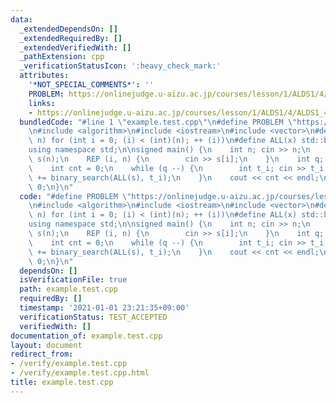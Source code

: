 ```yaml
---
data:
  _extendedDependsOn: []
  _extendedRequiredBy: []
  _extendedVerifiedWith: []
  _pathExtension: cpp
  _verificationStatusIcon: ':heavy_check_mark:'
  attributes:
    '*NOT_SPECIAL_COMMENTS*': ''
    PROBLEM: https://onlinejudge.u-aizu.ac.jp/courses/lesson/1/ALDS1/4/ALDS1_4_B
    links:
    - https://onlinejudge.u-aizu.ac.jp/courses/lesson/1/ALDS1/4/ALDS1_4_B
  bundledCode: "#line 1 \"example.test.cpp\"\n#define PROBLEM \"https://onlinejudge.u-aizu.ac.jp/courses/lesson/1/ALDS1/4/ALDS1_4_B\"\
    \n#include <algorithm>\n#include <iostream>\n#include <vector>\n#define REP(i,\
    \ n) for (int i = 0; (i) < (int)(n); ++ (i))\n#define ALL(x) std::begin(x), std::end(x)\n\
    using namespace std;\n\nsigned main() {\n    int n; cin >> n;\n    vector<int>\
    \ s(n);\n    REP (i, n) {\n        cin >> s[i];\n    }\n    int q; cin >> q;\n\
    \    int cnt = 0;\n    while (q --) {\n        int t_i; cin >> t_i;\n        cnt\
    \ += binary_search(ALL(s), t_i);\n    }\n    cout << cnt << endl;\n    return\
    \ 0;\n}\n"
  code: "#define PROBLEM \"https://onlinejudge.u-aizu.ac.jp/courses/lesson/1/ALDS1/4/ALDS1_4_B\"\
    \n#include <algorithm>\n#include <iostream>\n#include <vector>\n#define REP(i,\
    \ n) for (int i = 0; (i) < (int)(n); ++ (i))\n#define ALL(x) std::begin(x), std::end(x)\n\
    using namespace std;\n\nsigned main() {\n    int n; cin >> n;\n    vector<int>\
    \ s(n);\n    REP (i, n) {\n        cin >> s[i];\n    }\n    int q; cin >> q;\n\
    \    int cnt = 0;\n    while (q --) {\n        int t_i; cin >> t_i;\n        cnt\
    \ += binary_search(ALL(s), t_i);\n    }\n    cout << cnt << endl;\n    return\
    \ 0;\n}\n"
  dependsOn: []
  isVerificationFile: true
  path: example.test.cpp
  requiredBy: []
  timestamp: '2021-01-01 23:21:35+09:00'
  verificationStatus: TEST_ACCEPTED
  verifiedWith: []
documentation_of: example.test.cpp
layout: document
redirect_from:
- /verify/example.test.cpp
- /verify/example.test.cpp.html
title: example.test.cpp
---
```

